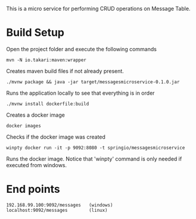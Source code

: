 This is a micro service for performing CRUD operations on Message Table. 

# Build Setup

Open the project folder and execute the following commands 
   
    mvn -N io.takari:maven:wrapper
Creates maven build files if not already present. 
    
    ./mvnw package && java -jar target/messagesmicroservice-0.1.0.jar
    
Runs the application locally to see that everything is in order

    ./mvnw install dockerfile:build
    
Creates a docker image 

    docker images
    
Checks if the docker image was created

    winpty docker run -it -p 9092:8080 -t springio/messagesmicroservice
    
Runs the docker image. Notice that 'winpty' command is only needed if executed from windows.

# End points
    192.168.99.100:9092/messages   (windows)
    localhost:9092/messages        (linux)